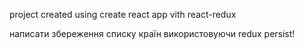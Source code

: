 project created using create react app vith react-redux 

написати збереження списку країн використовуючи redux persist!